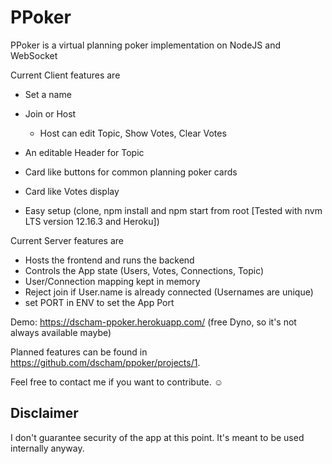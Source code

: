 # PPoker
PPoker is a virtual planning poker implementation on NodeJS and WebSocket

Current Client features are
 - Set a name
 - Join or Host
   - Host can edit Topic, Show Votes, Clear Votes
 - An editable Header for Topic
 - Card like buttons for common planning poker cards
 - Card like Votes display
 
 - Easy setup (clone, npm install and npm start from root [Tested with nvm LTS version 12.16.3 and Heroku])

Current Server features are
 - Hosts the frontend and runs the backend
 - Controls the App state (Users, Votes, Connections, Topic)
 - User/Connection mapping kept in memory
 - Reject join if User.name is already connected (Usernames are unique)
 - set PORT in ENV to set the App Port
 

Demo: https://dscham-ppoker.herokuapp.com/ (free Dyno, so it's not always available maybe)
 
Planned features can be found in https://github.com/dscham/ppoker/projects/1.

Feel free to contact me if you want to contribute. ☺

## Disclaimer
I don't guarantee security of the app at this point. It's meant to be used internally anyway.
